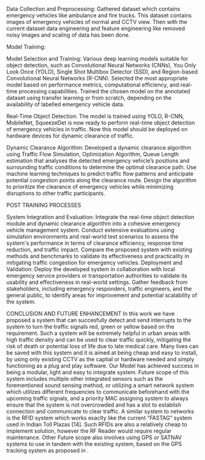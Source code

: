  Data Collection and Preprocessing: Gathered dataset which contains emergency vehicles like ambulance and fire trucks. This dataset contains images of emergency vehicles of normal and CCTV view. Then with the current dataset data engineering and feature engineering like removed noisy images and scaling of data has been done.


 Model Training:
   
Model Selection and Training: Various deep learning models suitable for object detection, such as Convolutional Neural Networks (CNNs), You Only Look Once (YOLO), Single Shot Multibox Detector (SSD), and Region-based Convolutional Neural Networks (R-CNN). Selected the most appropriate model based on performance metrics, computational efficiency, and real-time processing capabilities. Trained the chosen model on the annotated dataset using transfer learning or from scratch, depending on the availability of labelled emergency vehicle data.

 Real-Time Object Detection: The model is trained using YOLO, R-CNN, MobileNet, SqueezeDet is now ready to perform real-time object detection of emergency vehicles in traffic. Now this model should be deployed on hardware devices for dynamic clearance of traffic.

Dynamic Clearance Algorithm: Developed a dynamic clearance algorithm using Traffic Flow Simulation, Optimization Algorithm, Queue Length estimation that analyses the detected emergency vehicle’s positions and surrounding traffic conditions to determine the optimal clearance path. Use machine learning techniques to predict traffic flow patterns and anticipate potential congestion points along the clearance route. Design the algorithm to prioritize the clearance of emergency vehicles while minimizing disruptions to other traffic participants.



 POST TRAINING PROCESSES

System Integration and Evaluation: Integrate the real-time object detection module and dynamic clearance algorithm into a cohesive emergency vehicle management system. Conduct extensive evaluations using simulation environments and real-world test scenarios to assess the system's performance in terms of clearance efficiency, response time reduction, and traffic impact. Compare the proposed system with existing methods and benchmarks to validate its effectiveness and practicality in mitigating traffic congestion for emergency vehicles.
Deployment and Validation: Deploy the developed system in collaboration with local emergency service providers or transportation authorities to validate its usability and effectiveness in real-world settings. Gather feedback from stakeholders, including emergency responders, traffic engineers, and the general public, to identify areas for improvement and potential scalability of the system.


CONCLUSION AND FUTURE ENHANCEMENT
In this work we have proposed a system that can succesfully detect and send interrupts to the system to turn the traffic signals red, green or yellow based on the requirement. Such a system will be extremely helpful in urban areas with high traffic density and can be used to clear traffic quickly, mitigating the risk of death or potential loss of life due to late medical care. Many lives can be saved with this system and it 
is aimed at being cheap and easy to install, by using only existing CCTV as the captial or hardware needed and simply functioning as a plug and play software. Our Model has achieved success in being a modular, light and easy to integrate system.
Future scope of this system includes multiple other integrated sensors such as the forementioned sound sensing method, or utilizing a smart network system which utilizes different frequencies to communicate beforehand with the upcoming traffic signals, and a priority MAC assigning system to always ensure that the system is not overcrowded and has a slot to establish connection and communicate to clear traffic. 
A similar system to networks is the RFID system which works exaclty like the current “FASTAG” system used in Indian Toll Plazas [14]. Such RFIDs are also a relatively cheap to implement solution, however the RF Reader would require regular maintenance. Other Future scope also involves using GPS or SATNAV systems to use in tandem with the existing system, based on the GPS tracking system as proposed in . 

